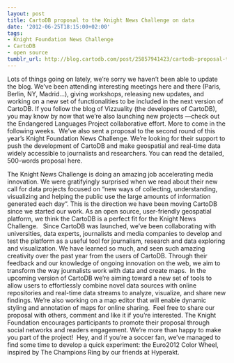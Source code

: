 ```yaml
---
layout: post
title: CartoDB proposal to the Knight News Challenge on data
date: '2012-06-25T18:15:00+02:00'
tags:
- Knight Foundation News Challenge
- CartoDB
- open source
tumblr_url: http://blog.cartodb.com/post/25857941423/cartodb-proposal-to-the-knight-news-challenge-on-data
---
```

Lots of things going on lately, we’re sorry we haven’t been able to update the blog. We’ve been attending interesting meetings here and there (Paris, Berlin, NY, Madrid…), giving workshops, releasing new updates, and working on a new set of functionalities to be included in the next version of CartoDB. If you follow the blog of Vizzuality (the developers of CartoDB), you may know by now that we’re also launching new projects —check out the Endangered Languages Project collaborative effort. More to come in the following weeks. 
We’ve also sent a proposal to the second round of this year’s Knight Foundation News Challenge. We’re looking for their support to push the development of CartoDB and make geospatial and real-time data widely accessible to journalists and researchers. You can read the detailed, 500-words proposal here. 

The Knight News Challenge is doing an amazing job accelerating media innovation. We were gratifyingly surprised when we read about their new call for data projects focused on “new ways of collecting, understanding, visualizing and helping the public use the large amounts of information generated each day”. This is the direction we have been moving CartoDB since we started our work. As an open source, user-friendly geospatial platform, we think the CartoDB is a perfect fit for the Knight News Challenge.  
Since CartoDB was launched, we’ve been collaborating with universities, data experts, journalists and media companies to develop and test the platform as a useful tool for journalism, research and data exploring and visualization. We have learned so much, and seen such amazing creativity over the past year from the users of CartoDB. Through their feedback and our knowledge of ongoing innovation on the web, we aim to transform the way journalists work with data and create maps. 
In the upcoming version of CartoDB we’re aiming toward a new set of tools to allow users to effortlessly combine novel data sources with online repositories and real-time data streams to analyze, visualize, and share new findings. We’re also working on a map editor that will enable dynamic styling and annotation of maps for online sharing. 
Feel free to share our proposal with others, comment and like it if you’re interested. The Knight Foundation encourages participants to promote their proposal through social networks and readers engagement. We’re more than happy to make you part of the project! 
Hey, and if you’re a soccer fan, we’ve managed to find some time to develop a quick experiment: the Euro2012 Color Wheel, inspired by The Champions Ring by our friends at Hyperakt. 
